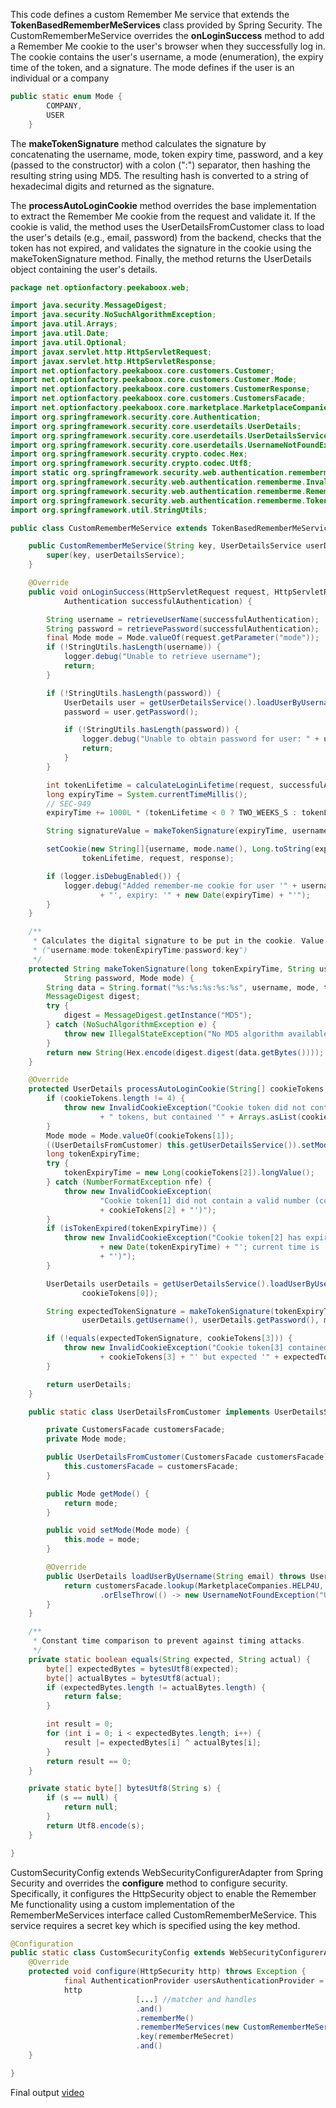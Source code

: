 This code defines a custom Remember Me service that extends the **TokenBasedRememberMeServices** class provided by Spring Security.
The CustomRememberMeService overrides the **onLoginSuccess** method to add a Remember Me cookie to the user's browser when they successfully log in. The cookie contains the user's username, a mode (enumeration), the expiry time of the token, and a signature.
The mode defines if the user is an individual or a company
```java
public static enum Mode {
        COMPANY,
        USER
    }
```

The **makeTokenSignature** method calculates the signature by concatenating the username, mode, token expiry time, password, and a key (passed to the constructor) with a colon (":") separator, then hashing the resulting string using MD5. The resulting hash is converted to a string of hexadecimal digits and returned as the signature.

The **processAutoLoginCookie** method overrides the base implementation to extract the Remember Me cookie from the request and validate it. If the cookie is valid, the method uses the UserDetailsFromCustomer class to load the user's details (e.g., email, password) from the backend, checks that the token has not expired, and validates the signature in the cookie using the makeTokenSignature method. Finally, the method returns the UserDetails object containing the user's details.

```java
package net.optionfactory.peekaboox.web;

import java.security.MessageDigest;
import java.security.NoSuchAlgorithmException;
import java.util.Arrays;
import java.util.Date;
import java.util.Optional;
import javax.servlet.http.HttpServletRequest;
import javax.servlet.http.HttpServletResponse;
import net.optionfactory.peekaboox.core.customers.Customer;
import net.optionfactory.peekaboox.core.customers.Customer.Mode;
import net.optionfactory.peekaboox.core.customers.CustomerResponse;
import net.optionfactory.peekaboox.core.customers.CustomersFacade;
import net.optionfactory.peekaboox.core.marketplace.MarketplaceCompanies;
import org.springframework.security.core.Authentication;
import org.springframework.security.core.userdetails.UserDetails;
import org.springframework.security.core.userdetails.UserDetailsService;
import org.springframework.security.core.userdetails.UsernameNotFoundException;
import org.springframework.security.crypto.codec.Hex;
import org.springframework.security.crypto.codec.Utf8;
import static org.springframework.security.web.authentication.rememberme.AbstractRememberMeServices.TWO_WEEKS_S;
import org.springframework.security.web.authentication.rememberme.InvalidCookieException;
import org.springframework.security.web.authentication.rememberme.RememberMeAuthenticationException;
import org.springframework.security.web.authentication.rememberme.TokenBasedRememberMeServices;
import org.springframework.util.StringUtils;

public class CustomRememberMeService extends TokenBasedRememberMeServices {

    public CustomRememberMeService(String key, UserDetailsService userDetailsService) {
        super(key, userDetailsService);
    }

    @Override
    public void onLoginSuccess(HttpServletRequest request, HttpServletResponse response,
            Authentication successfulAuthentication) {

        String username = retrieveUserName(successfulAuthentication);
        String password = retrievePassword(successfulAuthentication);
        final Mode mode = Mode.valueOf(request.getParameter("mode"));
        if (!StringUtils.hasLength(username)) {
            logger.debug("Unable to retrieve username");
            return;
        }

        if (!StringUtils.hasLength(password)) {
            UserDetails user = getUserDetailsService().loadUserByUsername(username);
            password = user.getPassword();

            if (!StringUtils.hasLength(password)) {
                logger.debug("Unable to obtain password for user: " + username);
                return;
            }
        }

        int tokenLifetime = calculateLoginLifetime(request, successfulAuthentication);
        long expiryTime = System.currentTimeMillis();
        // SEC-949
        expiryTime += 1000L * (tokenLifetime < 0 ? TWO_WEEKS_S : tokenLifetime);

        String signatureValue = makeTokenSignature(expiryTime, username, password, mode);

        setCookie(new String[]{username, mode.name(), Long.toString(expiryTime), signatureValue},
                tokenLifetime, request, response);

        if (logger.isDebugEnabled()) {
            logger.debug("Added remember-me cookie for user '" + username
                    + "', expiry: '" + new Date(expiryTime) + "'");
        }
    }

    /**
     * Calculates the digital signature to be put in the cookie. Value is MD5
     * ("username:mode:tokenExpiryTime:password:key")
     */
    protected String makeTokenSignature(long tokenExpiryTime, String username,
            String password, Mode mode) {
        String data = String.format("%s:%s:%s:%s:%s", username, mode, tokenExpiryTime, password, getKey());
        MessageDigest digest;
        try {
            digest = MessageDigest.getInstance("MD5");
        } catch (NoSuchAlgorithmException e) {
            throw new IllegalStateException("No MD5 algorithm available!");
        }
        return new String(Hex.encode(digest.digest(data.getBytes())));
    }

    @Override
    protected UserDetails processAutoLoginCookie(String[] cookieTokens, HttpServletRequest request, HttpServletResponse response) throws RememberMeAuthenticationException, UsernameNotFoundException {
        if (cookieTokens.length != 4) {
            throw new InvalidCookieException("Cookie token did not contain 4"
                    + " tokens, but contained '" + Arrays.asList(cookieTokens) + "'");
        }
        Mode mode = Mode.valueOf(cookieTokens[1]);
        ((UserDetailsFromCustomer) this.getUserDetailsService()).setMode(mode);
        long tokenExpiryTime;
        try {
            tokenExpiryTime = new Long(cookieTokens[2]).longValue();
        } catch (NumberFormatException nfe) {
            throw new InvalidCookieException(
                    "Cookie token[1] did not contain a valid number (contained '"
                    + cookieTokens[2] + "')");
        }
        if (isTokenExpired(tokenExpiryTime)) {
            throw new InvalidCookieException("Cookie token[2] has expired (expired on '"
                    + new Date(tokenExpiryTime) + "'; current time is '" + new Date()
                    + "')");
        }

        UserDetails userDetails = getUserDetailsService().loadUserByUsername(
                cookieTokens[0]);

        String expectedTokenSignature = makeTokenSignature(tokenExpiryTime,
                userDetails.getUsername(), userDetails.getPassword(), mode);

        if (!equals(expectedTokenSignature, cookieTokens[3])) {
            throw new InvalidCookieException("Cookie token[3] contained signature '"
                    + cookieTokens[3] + "' but expected '" + expectedTokenSignature + "'");
        }

        return userDetails;
    }

    public static class UserDetailsFromCustomer implements UserDetailsService {

        private CustomersFacade customersFacade;
        private Mode mode;

        public UserDetailsFromCustomer(CustomersFacade customersFacade) {
            this.customersFacade = customersFacade;
        }

        public Mode getMode() {
            return mode;
        }

        public void setMode(Mode mode) {
            this.mode = mode;
        }

        @Override
        public UserDetails loadUserByUsername(String email) throws UsernameNotFoundException {
            return customersFacade.lookup(MarketplaceCompanies.HELP4U, email, this.getMode())
                    .orElseThrow(() -> new UsernameNotFoundException("User not found"));
        }
    }

    /**
     * Constant time comparison to prevent against timing attacks.
     */
    private static boolean equals(String expected, String actual) {
        byte[] expectedBytes = bytesUtf8(expected);
        byte[] actualBytes = bytesUtf8(actual);
        if (expectedBytes.length != actualBytes.length) {
            return false;
        }

        int result = 0;
        for (int i = 0; i < expectedBytes.length; i++) {
            result |= expectedBytes[i] ^ actualBytes[i];
        }
        return result == 0;
    }

    private static byte[] bytesUtf8(String s) {
        if (s == null) {
            return null;
        }
        return Utf8.encode(s);
    }

}
```
CustomSecurityConfig extends WebSecurityConfigurerAdapter from Spring Security and overrides the **configure** method to configure security. Specifically, it configures the HttpSecurity object to enable the Remember Me functionality using a custom implementation of the RememberMeServices interface called CustomRememberMeService. This service requires a secret key which is specified using the key method.

```java
@Configuration
public static class CustomSecurityConfig extends WebSecurityConfigurerAdapter {
	@Override
	protected void configure(HttpSecurity http) throws Exception {
			final AuthenticationProvider usersAuthenticationProvider = new CustomAuthenticationProvider(passwordEncoder, t -> this.lookupUserDetails(t));
			http
							[...] //matcher and handles
							.and()
							.rememberMe()
							.rememberMeServices(new CustomRememberMeService(rememberMeSecret, new UserDetailsFromCustomer(customerFacade)))
							.key(rememberMeSecret)
							.and()
	}

}
```

Final output [video](https://www.youtube.com/watch?v=Vx90mELs0SM)
